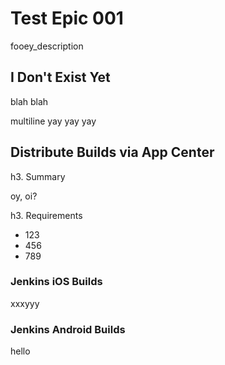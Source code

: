 # Test Epic 001

fooey_description

## I Don't Exist Yet

blah blah

multiline yay yay yay

## Distribute Builds via App Center

h3. Summary

oy, oi?

h3. Requirements

* 123
* 456
* 789

### Jenkins iOS Builds

xxxyyy

### Jenkins Android Builds

hello
